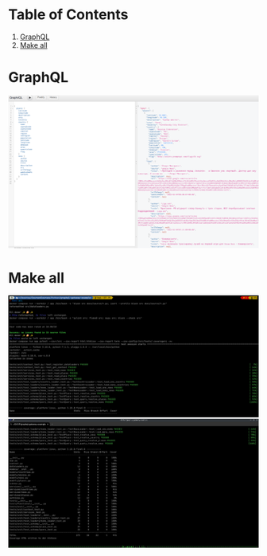 
# Table of Contents

1.  [GraphQL](#org10f2b59)
2.  [Make all](#org154f2cd)



<a id="org10f2b59"></a>

# GraphQL

![img](docs/img/2023-03-05_16-56.png)


<a id="org154f2cd"></a>

# Make all

![img](docs/img/2023-03-05_18-39.png)
![img](docs/img/2023-03-05_18-40.png)

